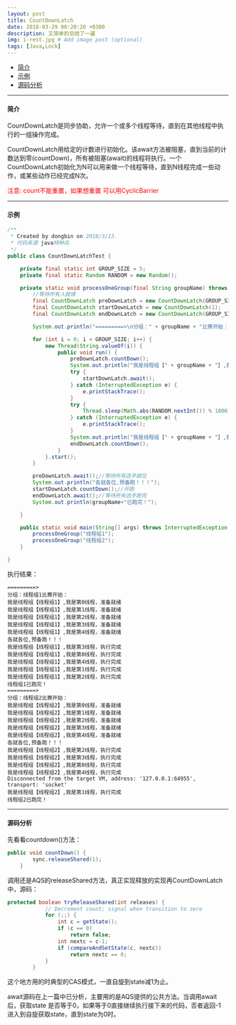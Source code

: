 ```yaml
---
layout: post
title: CountDownLatch
date: 2018-03-29 00:20:20 +0300
description: 又简单的总结了一遍
img: i-rest.jpg # Add image post (optional)
tags: [Java,Lock]
---
```


- [简介](#简介)
- [示例](#示例)
- [源码分析](#源码分析)

---

#### 简介

CountDownLatch是同步协助，允许一个或多个线程等待，直到在其他线程中执行的一组操作完成。

CountDownLatch用给定的计数进行初始化。该await方法被阻塞，直到当前的计数达到零(countDown)，所有被阻塞(await)的线程将执行。一个CountDownLatch初始化为N可以用来做一个线程等待，直到N线程完成一些动作，或某些动作已经完成N次。
<p style='color:red'>注意: count不能重置，如果想重置 可以用CyclicBarrier</p>

---

#### 示例

```java
/**
 * Created by dongbin on 2018/3/13.
 * 代码来源 java特种兵
 */
public class CountDownLatchTest {

    private final static int GROUP_SIZE = 5;
    private final static Random RANDOM = new Random();

    private static void processOneGroup(final String groupName) throws InterruptedException {
        //等待所有人就绪
        final CountDownLatch preDownLatch = new CountDownLatch(GROUP_SIZE);
        final CountDownLatch startDownLatch = new CountDownLatch(1);
        final CountDownLatch endDownLatch = new CountDownLatch(GROUP_SIZE);

        System.out.println("=========>\n分组：" + groupName + "比赛开始：");

        for (int i = 0; i < GROUP_SIZE; i++) {
            new Thread(String.valueOf(i)) {
                public void run() {
                    preDownLatch.countDown();
                    System.out.println("我是线程组【" + groupName + "】,我是第" + this.getName() + "线程，准备就绪");
                    try {
                        startDownLatch.await();
                    } catch (InterruptedException e) {
                        e.printStackTrace();
                    }
                    try {
                        Thread.sleep(Math.abs(RANDOM.nextInt()) % 1000);
                    } catch (InterruptedException e) {
                        e.printStackTrace();
                    }
                    System.out.println("我是线程组【" + groupName + "】,我是第" + this.getName() + "线程，执行完成");
                    endDownLatch.countDown();
                }
            }.start();
        }

        preDownLatch.await();//等待所有选手就位
        System.out.println("各就各位,预备跑！！！");
        startDownLatch.countDown();//开跑
        endDownLatch.await();//等待所有选手跑完
        System.out.println(groupName+"已跑完！");

    }

    public static void main(String[] args) throws InterruptedException {
        processOneGroup("线程组1");
        processOneGroup("线程组2");
    }

}

```
执行结果：
```
=========>
分组：线程组1比赛开始：
我是线程组【线程组1】,我是第0线程，准备就绪
我是线程组【线程组1】,我是第1线程，准备就绪
我是线程组【线程组1】,我是第2线程，准备就绪
我是线程组【线程组1】,我是第3线程，准备就绪
我是线程组【线程组1】,我是第4线程，准备就绪
各就各位,预备跑！！！
我是线程组【线程组1】,我是第3线程，执行完成
我是线程组【线程组1】,我是第0线程，执行完成
我是线程组【线程组1】,我是第4线程，执行完成
我是线程组【线程组1】,我是第1线程，执行完成
我是线程组【线程组1】,我是第2线程，执行完成
线程组1已跑完！
=========>
分组：线程组2比赛开始：
我是线程组【线程组2】,我是第0线程，准备就绪
我是线程组【线程组2】,我是第1线程，准备就绪
我是线程组【线程组2】,我是第2线程，准备就绪
我是线程组【线程组2】,我是第3线程，准备就绪
我是线程组【线程组2】,我是第4线程，准备就绪
各就各位,预备跑！！！
我是线程组【线程组2】,我是第2线程，执行完成
我是线程组【线程组2】,我是第3线程，执行完成
我是线程组【线程组2】,我是第0线程，执行完成
我是线程组【线程组2】,我是第4线程，执行完成
Disconnected from the target VM, address: '127.0.0.1:64955', transport: 'socket'
我是线程组【线程组2】,我是第1线程，执行完成
线程组2已跑完！
```
---

#### 源码分析

先看看countdown()方法：
```java
public void countDown() {
        sync.releaseShared(1);
    }
```
调用还是AQS的releaseShared方法，真正实现释放的实现再CountDownLatch中，源码：
```java
protected boolean tryReleaseShared(int releases) {
            // Decrement count; signal when transition to zero
            for (;;) {
                int c = getState();
                if (c == 0)
                    return false;
                int nextc = c-1;
                if (compareAndSetState(c, nextc))
                    return nextc == 0;
            }
        }
```
这个地方用的时典型的CAS模式，一直自旋到state减1为止。

await源码在上一篇中已分析，主要用的是AQS提供的公共方法。当调用await后，获取state 是否等于0，如果等于0直接继续执行接下来的代码，否者返回-1 进入到自旋获取state，直到state为0时。


